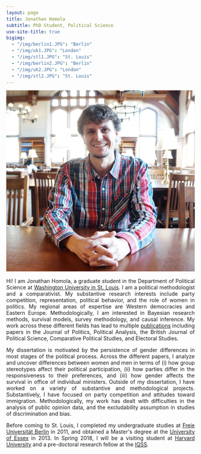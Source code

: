 ```yaml
---
layout: page
title: Jonathan Homola
subtitle: PhD Student, Political Science
use-site-title: true
bigimg:
  - "/img/berlin1.JPG": "Berlin"
  - "/img/uk1.JPG": "London"
  - "/img/stl1.JPG": "St. Louis"
  - "/img/berlin2.JPG": "Berlin"
  - "/img/uk2.JPG": "London"
  - "/img/stl2.JPG": "St. Louis"
---
```


<img src="/img/profile.JPG" class="wrap align-right" alt="Jonathan Homola Profile Picture">

<p align="justify">Hi! I am Jonathan Homola, a graduate student in the Department of Political Science at <a href="http://polisci.wustl.edu/" target="_blank">Washington University in St. Louis</a>. I am a political methodologist and a comparativist. My substantive research interests include party competition, representation, political behavior, and the role of women in politics. My regional areas of expertise are Western democracies and Eastern Europe. Methodologically, I am interested in Bayesian research methods, survival models, survey methodology, and causal inference. My work across these different fields has lead to multiple <a href="http://jhomola.com/research">publications</a> including papers in the Journal of Politics, Political Analysis, the British Journal of Political Science, Comparative Political Studies, and Electoral Studies.</p>

<p align="justify">My dissertation is motivated by the persistence of gender differences in most stages of the political process. Across the different papers, I analyze and uncover differences between women and men in terms of (i) how group stereotypes affect their political participation, (ii) how parties differ in the responsiveness to their preferences, and (iii) how gender affects the survival in office of individual ministers. Outside of my dissertation, I have worked on a variety of substantive and methodological projects. Substantively, I have focused on party competition and attitudes toward immigration. Methodologically, my work has dealt with difficulties in the analysis of public opinion data, and the excludability assumption in studies of discrimination and bias.</p>

<p align="justify">Before coming to St. Louis, I completed my undergraduate studies at <a href="http://www.polsoz.fu-berlin.de/en/polwiss/index.html" target="_blank">Freie Universität Berlin</a> in 2011, and obtained a Master's degree at the <a href="http://www.essex.ac.uk/government/" target="_blank">University of Essex</a> in 2013. In Spring 2018, I will be a visiting student at <a href="https://gov.harvard.edu/" target="_blank">Harvard University</a> and a pre-doctoral research fellow at the <a href="https://www.iq.harvard.edu/" target="_blank">IQSS</a>.</p>
